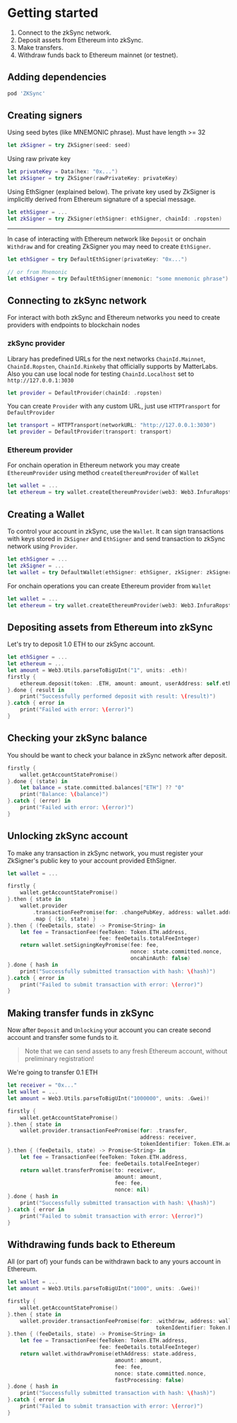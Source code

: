 # Getting started

1. Connect to the zkSync network.
2. Deposit assets from Ethereum into zkSync.
3. Make transfers.
4. Withdraw funds back to Ethereum mainnet (or testnet).

## Adding dependencies

```ruby
pod 'ZKSync'
```

## Creating signers

Using seed bytes (like MNEMONIC phrase). Must have length >= 32

```swift
let zkSigner = try ZkSigner(seed: seed)
```

Using raw private key

```swift
let privateKey = Data(hex: "0x...")
let zkSigner = try ZkSigner(rawPrivateKey: privateKey)
```

Using EthSigner (explained below). The private key used by ZkSigner is implicitly derived from Ethereum signature of a
special message.

```swift
let ethSigner = ...
let zkSigner = try ZkSigner(ethSigner: ethSigner, chainId: .ropsten)
```

---

In case of interacting with Ethereum network like `Deposit` or onchain `Withdraw` and for creating ZkSigner you may need
to create `EthSigner`.

```swift
let ethSigner = try DefaultEthSigner(privateKey: "0x...")

// or from Mnemonic
let ethSigner = try DefaultEthSigner(mnemonic: "some mnemonic phrase")
```

## Connecting to zkSync network

For interact with both zkSync and Ethereum networks you need to create providers with endpoints to blockchain nodes

### zkSync provider

Library has predefined URLs for the next networks `ChainId.Mainnet`, `ChainId.Ropsten`, `ChainId.Rinkeby` that
officially supports by MatterLabs. Also you can use local node for testing `ChainId.Localhost` set to
`http://127.0.0.1:3030`

```swift
let provider = DefaultProvider(chainId: .ropsten)
```

You can create `Provider` with any custom URL, just use `HTTPTransport` for `DefaultProvider`

```swift
let transport = HTTPTransport(networkURL: "http://127.0.0.1:3030")
let provider = DefaultProvider(transport: transport)
```

### Ethereum provider

For onchain operation in Ethereum network you may create `EthereumProvider` using method `createEthereumProvider` of
`Wallet`

```swift
let wallet = ...
let ethereum = try wallet.createEthereumProvider(web3: Web3.InfuraRopstenWeb3())
```

## Creating a Wallet

To control your account in zkSync, use the `Wallet`. It can sign transactions with keys stored in `ZkSigner` and
`EthSigner` and send transaction to zkSync network using `Provider`.

```swift
let ethSigner = ...
let zkSigner = ...
let wallet = try DefaultWallet(ethSigner: ethSigner, zkSigner: zkSigner, provider: DefaultProvider(chainId: .ropsten))
```

For onchain operations you can create Ethereum provider from `Wallet`

```swift
let wallet = ...
let ethereum = try wallet.createEthereumProvider(web3: Web3.InfuraRopstenWeb3())
```

## Depositing assets from Ethereum into zkSync

Let's try to deposit 1.0 ETH to our zkSync account.

```swift
let ethSigner = ...
let ethereum = ...
let amount = Web3.Utils.parseToBigUInt("1", units: .eth)!
firstly {
    ethereum.deposit(token: .ETH, amount: amount, userAddress: self.ethSigner.address)
}.done { result in
    print("Successfully performed deposit with result: \(result)")
}.catch { error in
    print("Failed with error: \(error)")
}
```

## Checking your zkSync balance

You should be want to check your balance in zkSync network after deposit.

```swift
firstly {
    wallet.getAccountStatePromise()
}.done { (state) in
    let balance = state.committed.balances["ETH"] ?? "0"
    print("Balance: \(balance)")
}.catch { (error) in
    print("Failed with error: \(error)")
}
```

## Unlocking zkSync account

To make any transaction in zkSync network, you must register your ZkSigner's public key to your account provided
EthSigner.

```swift
let wallet = ...

firstly {
    wallet.getAccountStatePromise()
}.then { state in
    wallet.provider
        .transactionFeePromise(for: .changePubKey, address: wallet.address, tokenIdentifier: Token.ETH.address)
        .map { ($0, state) }
}.then { (feeDetails, state) -> Promise<String> in
    let fee = TransactionFee(feeToken: Token.ETH.address,
                             fee: feeDetails.totalFeeInteger)
    return wallet.setSigningKeyPromise(fee: fee,
                                       nonce: state.committed.nonce,
                                       oncahinAuth: false)
}.done { hash in
    print("Successfully submitted transaction with hash: \(hash)")
}.catch { error in
    print("Failed to submit transaction with error: \(error)")
}
```

## Making transfer funds in zkSync

Now after `Deposit` and `Unlocking` your account you can create second account and transfer some funds to it.

> Note that we can send assets to any fresh Ethereum account, without preliminary registration!

We're going to transfer 0.1 ETH

```swift
let receiver = "0x..."
let wallet = ...
let amount = Web3.Utils.parseToBigUInt("1000000", units: .Gwei)!

firstly {
    wallet.getAccountStatePromise()
}.then { state in
    wallet.provider.transactionFeePromise(for: .transfer,
                                          address: receiver,
                                          tokenIdentifier: Token.ETH.address).map { ($0, state) }
}.then { (feeDetails, state) -> Promise<String> in
    let fee = TransactionFee(feeToken: Token.ETH.address,
                             fee: feeDetails.totalFeeInteger)
    return wallet.transferPromise(to: receiver,
                                  amount: amount,
                                  fee: fee,
                                  nonce: nil)
}.done { hash in
    print("Successfully submitted transaction with hash: \(hash)")
}.catch { error in
    print("Failed to submit transaction with error: \(error)")
}
```

## Withdrawing funds back to Ethereum

All (or part of) your funds can be withdrawn back to any yours account in Ethereum.

```swift
let wallet = ...
let amount = Web3.Utils.parseToBigUInt("1000", units: .Gwei)!

firstly {
    wallet.getAccountStatePromise()
}.then { state in
    wallet.provider.transactionFeePromise(for: .withdraw, address: wallet.address,
                                               tokenIdentifier: Token.ETH.address).map { ($0, state) }
}.then { (feeDetails, state) -> Promise<String> in
    let fee = TransactionFee(feeToken: Token.ETH.address,
                             fee: feeDetails.totalFeeInteger)
    return wallet.withdrawPromise(ethAddress: state.address,
                                  amount: amount,
                                  fee: fee,
                                  nonce: state.committed.nonce,
                                  fastProcessing: false)
}.done { hash in
    print("Successfully submitted transaction with hash: \(hash)")
}.catch { error in
    print("Failed to submit transaction with error: \(error)")
}
```
